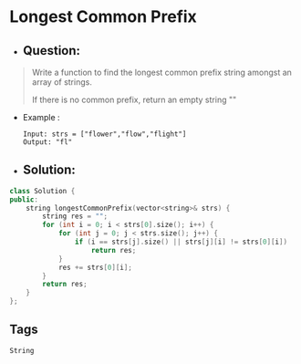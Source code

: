 # Longest Common Prefix
- ## Question:
>Write a function to find the longest common prefix string amongst an array of strings.
>
>If there is no common prefix, return an empty string ""

- Example :

      Input: strs = ["flower","flow","flight"]
      Output: "fl"
      

- ## Solution:
```cpp
class Solution {
public:
    string longestCommonPrefix(vector<string>& strs) {
        string res = "";
        for (int i = 0; i < strs[0].size(); i++) {
            for (int j = 0; j < strs.size(); j++) {
                if (i == strs[j].size() || strs[j][i] != strs[0][i])
                    return res;
            }
            res += strs[0][i];
        }
        return res;
    }
};
```
## Tags
`String`
